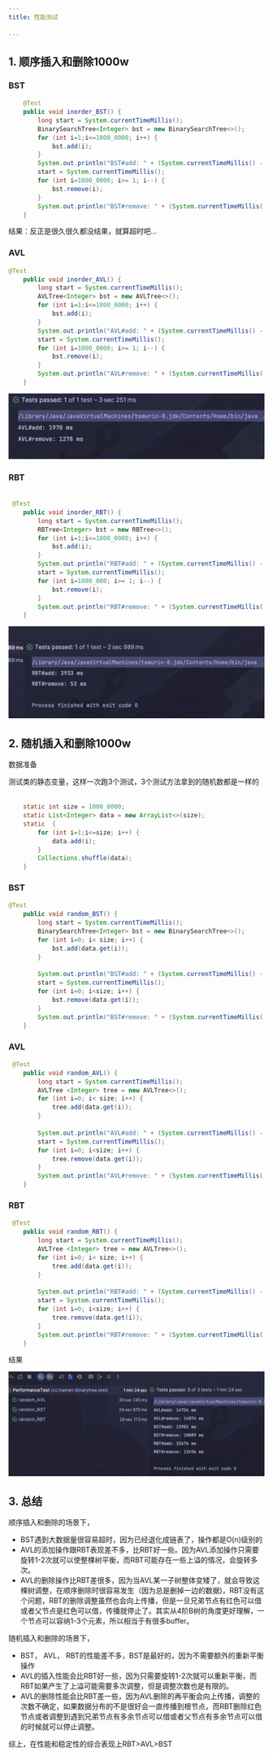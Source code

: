 ```yaml
---
title: 性能测试

---
```

## 1. 顺序插入和删除1000w

### BST

```java
    @Test
    public void inorder_BST() {
        long start = System.currentTimeMillis();
        BinarySearchTree<Integer> bst = new BinarySearchTree<>();
        for (int i=1;i<=1000_0000; i++) {
            bst.add(i);
        }
        System.out.println("BST#add: " + (System.currentTimeMillis() - start) + " ms");
        start = System.currentTimeMillis();
        for (int i=1000_0000; i>= 1; i--) {
            bst.remove(i);
        }
        System.out.println("BST#remove: " + (System.currentTimeMillis() - start) + " ms");
    }
```

结果：反正是很久很久都没结果，就算超时吧...

### AVL

```java
@Test
    public void inorder_AVL() {
        long start = System.currentTimeMillis();
        AVLTree<Integer> bst = new AVLTree<>();
        for (int i=1;i<=1000_0000; i++) {
            bst.add(i);
        }
        System.out.println("AVL#add: " + (System.currentTimeMillis() - start) + " ms");
        start = System.currentTimeMillis();
        for (int i=1000_0000; i>= 1; i--) {
            bst.remove(i);
        }
        System.out.println("AVL#remove: " + (System.currentTimeMillis() - start) + " ms");
    }
```

![1708171373188](image/8.性能测试/1708171373188.png)

### RBT

```java

 @Test
    public void inorder_RBT() {
        long start = System.currentTimeMillis();
        RBTree<Integer> bst = new RBTree<>();
        for (int i=1;i<=1000_0000; i++) {
            bst.add(i);
        }
        System.out.println("RBT#add: " + (System.currentTimeMillis() - start) + " ms");
        start = System.currentTimeMillis();
        for (int i=1000_000; i>= 1; i--) {
            bst.remove(i);
        }
        System.out.println("RBT#remove: " + (System.currentTimeMillis() - start) + " ms");
    }
```

![1708171426545](image/8.性能测试/1708171426545.png)

## 2. 随机插入和删除1000w

数据准备

测试类的静态变量，这样一次跑3个测试，3个测试方法拿到的随机数都是一样的

```java

    static int size = 1000_0000;
    static List<Integer> data = new ArrayList<>(size);
    static  {
        for (int i=1;i<=size; i++) {
            data.add(i);
        }
        Collections.shuffle(data);
    }
```

### BST

```java
@Test
    public void random_BST() {
        long start = System.currentTimeMillis();
        BinarySearchTree<Integer> bst = new BinarySearchTree<>();
        for (int i=0; i< size; i++) {
            bst.add(data.get(i));
        }

        System.out.println("BST#add: " + (System.currentTimeMillis() - start) + " ms");
        start = System.currentTimeMillis();
        for (int i=0; i<size; i++) {
            bst.remove(data.get(i));
        }
        System.out.println("BST#remove: " + (System.currentTimeMillis() - start) + " ms");
    }
```

### AVL

```java
 @Test
    public void random_AVL() {
        long start = System.currentTimeMillis();
        AVLTree <Integer> tree = new AVLTree<>();
        for (int i=0; i< size; i++) {
            tree.add(data.get(i));
        }

        System.out.println("AVL#add: " + (System.currentTimeMillis() - start) + " ms");
        start = System.currentTimeMillis();
        for (int i=0; i<size; i++) {
            tree.remove(data.get(i));
        }
        System.out.println("AVL#remove: " + (System.currentTimeMillis() - start) + " ms");
    }
```

### RBT

```java
 @Test
    public void random_RBT() {
        long start = System.currentTimeMillis();
        AVLTree <Integer> tree = new AVLTree<>();
        for (int i=0; i< size; i++) {
            tree.add(data.get(i));
        }

        System.out.println("RBT#add: " + (System.currentTimeMillis() - start) + " ms");
        start = System.currentTimeMillis();
        for (int i=0; i<size; i++) {
            tree.remove(data.get(i));
        }
        System.out.println("RBT#remove: " + (System.currentTimeMillis() - start) + " ms");
    }
```

结果

![1708172357877](image/8.性能测试/1708172357877.png)

## 3. 总结

顺序插入和删除的场景下，

* BST遇到大数据量很容易超时，因为已经退化成链表了，操作都是O(n)级别的
* AVL的添加操作跟RBT表现差不多，比RBT好一些。因为AVL添加操作只需要旋转1-2次就可以使整棵树平衡，而RBT可能存在一些上溢的情况，会旋转多次。
* AVL的删除操作比RBT差很多，因为当AVL某一子树整体变矮了，就会导致这棵树调整，在顺序删除时很容易发生（因为总是删掉一边的数据)，RBT没有这个问题，RBT的删除调整虽然也会向上传播，但是一旦兄弟节点有红色可以借或者父节点是红色可以借，传播就停止了。其实从4阶B树的角度更好理解，一个节点可以容纳1-3个元素，所以相当于有很多buffer。

随机插入和删除的场景下，

* BST， AVL， RBT的性能差不多，BST是最好的，因为不需要额外的重新平衡操作
* AVL的插入性能会比RBT好一些，因为只需要旋转1-2次就可以重新平衡，而RBT如果产生了上溢可能需要多次调整，但是调整次数也是有限的。
* AVL的删除性能会比RBT差一些，因为AVL删除的再平衡会向上传播，调整的次数不确定，如果数据分布的不是很好会一直传播到根节点，而RBT删除红色节点或者调整到遇到兄弟节点有多余节点可以借或者父节点有多余节点可以借的时候就可以停止调整。


综上，在性能和稳定性的综合表现上RBT>AVL>BST
